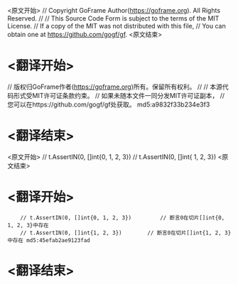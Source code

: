 
<原文开始>
// Copyright GoFrame Author(https://goframe.org). All Rights Reserved.
//
// This Source Code Form is subject to the terms of the MIT License.
// If a copy of the MIT was not distributed with this file,
// You can obtain one at https://github.com/gogf/gf.
<原文结束>

# <翻译开始>
// 版权归GoFrame作者(https://goframe.org)所有。保留所有权利。
//
// 本源代码形式受MIT许可证条款约束。
// 如果未随本文件一同分发MIT许可证副本，
// 您可以在https://github.com/gogf/gf处获取。 md5:a9832f33b234e3f3
# <翻译结束>


<原文开始>
		// t.AssertIN(0, []int{0, 1, 2, 3})
		// t.AssertIN(0, []int{ 1, 2, 3})
<原文结束>

# <翻译开始>
		// t.AssertIN(0, []int{0, 1, 2, 3}) 		// 断言0在切片[]int{0, 1, 2, 3}中存在
		// t.AssertIN(0, []int{1, 2, 3})   		// 断言0在切片[]int{1, 2, 3}中存在 md5:45efab2ae9123fad
# <翻译结束>

